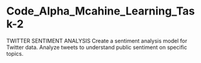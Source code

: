 # Code_Alpha_Mcahine_Learning_Task-2
TWITTER SENTIMENT ANALYSIS  Create a sentiment analysis model for Twitter data. Analyze tweets to understand public sentiment on specific topics.

